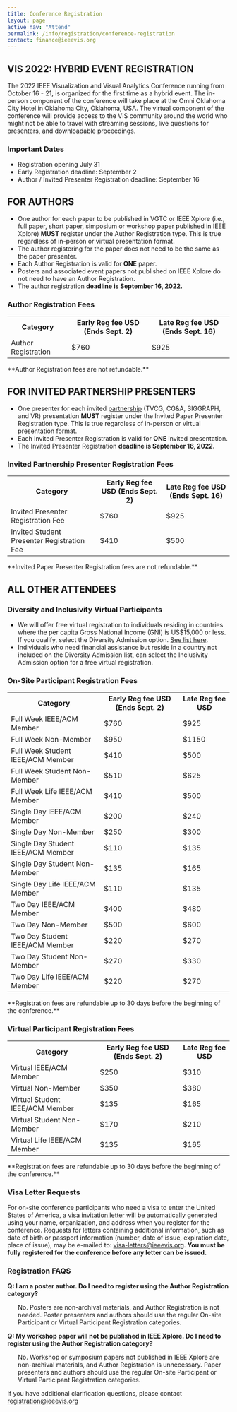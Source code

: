```yaml
---
title: Conference Registration
layout: page
active_nav: "Attend"
permalink: /info/registration/conference-registration
contact: finance@ieeevis.org
---
```

## VIS 2022: HYBRID EVENT REGISTRATION
The 2022 IEEE Visualization and Visual Analytics Conference running from October 16 - 21, is organized for the first time as a hybrid event. The in-person component of the conference will take place at the Omni Oklahoma City Hotel in Oklahoma City, Oklahoma, USA. The virtual component of the conference will provide access to the VIS community around the world who might not be able to travel with streaming sessions, live questions for presenters, and downloadable proceedings. 

### Important Dates
<ul>
<li>Registration opening July 31</li>
<li>Early Registration deadline: September 2</li>
<li>Author / Invited Presenter Registration deadline: September 16</li>
</ul>


## FOR AUTHORS
<ul>
<li>One author for each paper to be published in VGTC or IEEE Xplore (i.e., full paper, short paper, simposium or workshop paper published in IEEE Xplore) <b>MUST</b> register under the Author Registration type. This is true regardless of in-person or virtual presentation format.</li>
<li>The author registering for the paper does not need to be the same as the paper presenter. </li>
<li>Each Author Registration is valid for <b>ONE</b> paper.</li>
<li>Posters and associated event papers not published on IEEE Xplore do not need to have an Author Registration. </li>
<li>The author registration <b>deadline is September 16, 2022.</b></li>
</ul>


### Author Registration Fees
<table>
  <tr>
    <th>Category</th>
    <th>Early Reg fee USD (Ends Sept. 2)</th>
    <th>Late Reg fee USD (Ends Sept. 16)</th>
  </tr>
<tr>
    <td>Author Registration</td>
    <td>$760</td>
    <td>$925</td>
</tr>
</table>
**Author Registration fees are not refundable.**


## FOR INVITED PARTNERSHIP PRESENTERS
<ul>
<li>One presenter for each invited <a href="/year/2022/info/call-participation/partnerships">partnership</a> (TVCG, CG&A, SIGGRAPH, and VR) presentation <b>MUST</b> register under the Invited Paper Presenter Registration type. This is true regardless of in-person or virtual presentation format.</li>
<li>Each Invited Presenter Registration is valid for <b>ONE</b> invited presentation.</li>
<li>The Invited Presenter Registration <b>deadline is September 16, 2022.</b></li>
</ul>

### Invited Partnership Presenter Registration Fees
<table>
  <tr>
    <th>Category</th>
    <th>Early Reg fee USD (Ends Sept. 2)</th>
    <th>Late Reg fee USD (Ends Sept. 16)</th>
  </tr>
<tr>
    <td>Invited Presenter Registration Fee</td>
    <td>$760</td>
    <td>$925</td>
</tr>
<tr>
    <td>Invited Student Presenter Registration Fee</td>
    <td>$410</td>
    <td>$500</td>
</tr>

</table>
**Invited Paper Presenter Registration fees are not refundable.**


## ALL OTHER ATTENDEES

### Diversity and Inclusivity Virtual Participants
<ul>
<li>We will offer free virtual registration to individuals residing in countries where the per capita Gross National Income (GNI) is US$15,000 or less.  If you qualify, select the Diversity Admission option. <a href="https://www.ieee.org/membership/join/emember-countries.html">See list here</a>.</li>
<li>Individuals who need financial assistance but reside in a country not included on the Diversity Admission list, can select the Inclusivity Admission option for a free virtual registration.</li>
</ul>


### On-Site Participant Registration Fees
<table>
  <tr>
    <th>Category</th>
    <th>Early Reg fee USD (Ends Sept. 2)</th>
    <th>Late Reg fee USD</th>
  </tr>
<tr>
    <td>Full Week IEEE/ACM Member</td>
    <td>$760</td>
    <td>$925</td>
</tr>
<tr>
    <td>Full Week Non-Member</td>
    <td>$950</td>
    <td>$1150</td>
</tr>
<tr>
    <td>Full Week Student IEEE/ACM Member</td>
    <td>$410</td>
    <td>$500</td>
</tr>
<tr>
    <td>Full Week Student Non-Member</td>
    <td>$510</td>
    <td>$625</td>
</tr>
<tr>
    <td>Full Week Life IEEE/ACM Member</td>
    <td>$410</td>
    <td>$500</td>
</tr>
<tr>
    <td>Single Day IEEE/ACM Member</td>
    <td>$200</td>
    <td>$240</td>
</tr>
<tr>
    <td>Single Day Non-Member</td>
    <td>$250</td>
    <td>$300</td>
</tr>
<tr>
    <td>Single Day Student IEEE/ACM Member</td>
    <td>$110</td>
    <td>$135</td>
</tr>
<tr>
    <td>Single Day Student Non-Member</td>
    <td>$135</td>
    <td>$165</td>
</tr>
<tr>
    <td>Single Day Life IEEE/ACM Member</td>
    <td>$110</td>
    <td>$135</td>
</tr>
<tr>
    <td>Two Day IEEE/ACM Member</td>
    <td>$400</td>
    <td>$480</td>
</tr>
<tr>
    <td>Two Day Non-Member</td>
    <td>$500</td>
    <td>$600</td>
</tr>
<tr>
    <td>Two Day Student IEEE/ACM Member</td>
    <td>$220</td>
    <td>$270</td>
</tr>
<tr>
    <td>Two Day Student Non-Member</td>
    <td>$270</td>
    <td>$330</td>
</tr>
<tr>
    <td>Two Day Life IEEE/ACM Member</td>
    <td>$220</td>
    <td>$270</td>
</tr>
</table>
**Registration fees are refundable up to 30 days before the beginning of the conference.**

### Virtual Participant Registration Fees
<table>
  <tr>
    <th>Category</th>
    <th>Early Reg fee USD (Ends Sept. 2)</th>
    <th>Late Reg fee USD</th>
  </tr>
<tr>
    <td>Virtual IEEE/ACM Member</td>
    <td>$250</td>
    <td>$310</td>
</tr>
<tr>
    <td>Virtual Non-Member</td>
    <td>$350</td>
    <td>$380</td>
</tr>
<tr>
    <td>Virtual Student IEEE/ACM Member</td>
    <td>$135</td>
    <td>$165</td>
</tr>
<tr>
    <td>Virtual Student Non-Member</td>
    <td>$170</td>
    <td>$210</td>
</tr>
<tr>
    <td>Virtual Life IEEE/ACM Member</td>
    <td>$135</td>
    <td>$165</td>
</tr>
</table>
**Registration fees are refundable up to 30 days before the beginning of the conference.**

### Visa Letter Requests
For on-site conference participants who need a visa to enter the United States of America, a <a href="/year/2022/info/registration/travel-visas">visa invitation letter</a> will be automatically generated using your name, organization, and address when you register for the conference. Requests for letters containing additional information, such as date of birth or passport information (number, date of issue, expiration date, place of issue), may be e-mailed to: <a href="mailto:visa-letters@ieeevis.org"> visa-letters@ieeevis.org</a>.  <b>You must be fully registered for the conference before any letter can be issued.</b>

### Registration FAQS

**Q: I am a poster author. Do I need to register using the Author Registration category?**
<ul>
No. Posters are non-archival materials, and Author Registration is not needed. Poster presenters and authors should use the regular On-site Participant or Virtual Participant Registration categories. 
</ul>

**Q: My workshop paper will not be published in IEEE Xplore. Do I need to register using the Author Registration category?**
<ul>
No. Workshop or symposium papers not published in IEEE Xplore are non-archival materials, and Author Registration is unnecessary. Paper presenters and authors should use the regular On-site Participant or Virtual Participant Registration categories. 
</ul>

If you have additional clarification questions, please contact <a href="mailto:registration@ieeevis.org"> registration@ieeevis.org</a>


